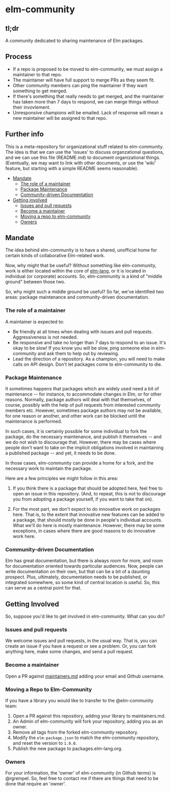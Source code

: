 # elm-community

## tl;dr 

A community dedicated to sharing maintenance of Elm packages.

## Process

- If a repo is proposed to be moved to elm-community, we must assign a maintainer to that repo. 
- The maintainer will have full support to merge PRs as they seem fit.
- Other community members can ping the maintainer if they want something to get merged.
- If there's something that really needs to get merged, and the maintainer has taken more than 7 days to respond, we can merge things without their invovlement. 
- Unresponsive champions will be emailed. Lack of response will mean a new maintainer will be assigned to that repo.


## Further info

This is a meta-repository for organizational stuff related to elm-community.
The idea is that we can use the 'issues' to discuss organzational questions,
and we can use this file (README.md) to document organizational things.
(Eventually, we may want to link with other documents, or use the 'wiki'
feature, but starting with a simple README seems reasonable).

* [Mandate](#mandate)
    * [The role of a maintainer](#the-role-of-a-maintainer)
    * [Package Maintenance](#package-maintenance)
    * [Community-driven Documentation](#community-driven-documentation)
* [Getting involved](#getting-involved)
    * [Issues and pull requests](#issues-and-pull-requests)
    * [Become a maintainer](#become-a-maintainer)
    * [Moving a repo to elm-community](#moving-a-repo-to-elm-community)
    * [Owners](#owners)

## Mandate

The idea behind elm-community is to have a shared, unofficial home for certain
kinds of collaborative Elm-related work.

Now, why might that be useful? Without something like elm-community, work is
either located within the core of [elm-lang](https://github.com/elm-lang), or it 
is located in individual (or corporate) accounts. So, elm-community is a kind
of "middle ground" between those two.

So, why might such a middle ground be useful? So far, we've identified two areas:
package maintenance and community-driven documentation.

### The role of a maintainer

A maintainer is expected to:

- Be friendly at all times when dealing with issues and pull requests. Aggressiveness is not needed.
- Be responsive and take no longer than 7 days to respond to an issue. It's okay to be slow! If you know you will be slow, ping someone else in elm-community and ask them to help out by reviewing.
- Lead the direction of a repository. As a champion, you will need to make calls on API design. Don't let packages come to elm-community to die.

### Package Maintenance

It sometimes happens that packages which are widely used need a bit of
maintenance -- for instance, to accommodate changes in Elm, or for other
reasons. Normally, package authors will deal with that themselves, of course,
possibly with the help of pull requests from interested community members etc.
However, sometimes package authors may not be available, for one reason or
another, and other work can be blocked until the maintenance is performed.

In such cases, it is certainly possible for some individual to fork the
package, do the necessary maintenance, and publish it themselves -- and we do
not wish to discourage that. However, there may be cases where people don't
want to take on the implicit obligations involved in maintaining a published
package -- and yet, it needs to be done.

In those cases, elm-community can provide a home for a fork, and the necessary
work to maintain the package.

Here are a few principles we might follow in this area:

1. If you think there is a package that should be adopted here, feel free to
   open an issue in this repository. (And, to repeat, this is not to discourage
   you from adopting a package yourself, if you want to take that on).

2. For the most part, we don't expect to do innovative work on packages here.
   That is, to the extent that innovative new features can be added to a
   package, that should mostly be done in people's individual accounts. What
   we'll do here is mostly maintenance. However, there may be some exceptions,
   in cases where there are good reasons to do innovative work here.

### Community-driven Documentation

Elm has great documentation, but there is always room for more, and room for
documentation oriented towards particular audiences. Now, people can write
documentation on their own, but that can be a bit of a daunting prospect.
Plus, ultimately, documentation needs to be published, or integrated somewhere,
so some kind of central location is useful. So, this can serve as a central
point for that.


## Getting Involved

So, suppose you'd like to get involved in elm-community. What can you do?

### Issues and pull requests

We welcome issues and pull requests, in the usual way. That is, you can create
an issue if you have a request or see a problem. Or, you can fork anything
here, make some changes, and send a pull request.

### Become a maintainer

Open a PR against [maintainers.md](maintainers.md) adding your email and Github username. 

### Moving a Repo to Elm-Community

If you have a library you would like to transfer to the @elm-community team:

1. Open a PR against this repository, adding your library to maintainers.md.
1. An Admin of elm-community will fork your repository, adding you as an owner.
1. Remove all tags from the forked elm-community repository.
1. Modify the `elm-package.json` to match the elm-community repository, and
   reset the version to `1.0.0`.
1. Publish the new package to packages.elm-lang.org.

### Owners

For your information, the 'owner' of elm-community (in Github terms) is
@rgrempel. So, feel free to contact me if there are things that need to be
done that require an 'owner'.
